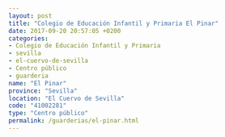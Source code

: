```yaml
---
layout: post
title: "Colegio de Educación Infantil y Primaria El Pinar"
date: 2017-09-20 20:57:05 +0200
categories:
- Colegio de Educación Infantil y Primaria
- sevilla
- el-cuervo-de-sevilla
- Centro público
- guarderia
name: "El Pinar"
province: "Sevilla"
location: "El Cuervo de Sevilla"
code: "41002281"
type: "Centro público"
permalink: /guarderias/el-pinar.html
---
```

